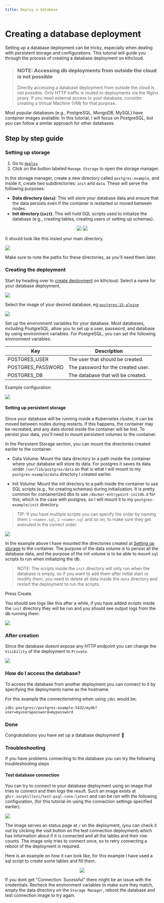 ```yaml
---
title: Deploy a database
---
```


# Creating a database deployment

Setting up a database deployment can be tricky, especially when dealing with persistent storage and configurations. This tutorial will guide you through the process of creating a database deployment on kthcloud.

> ### NOTE: Accessing db deployments from outside the cloud is not possible
> 
> Directly accessing a database deployment from outside the cloud is not possible. Only HTTP traffic is routed to deployments via the Nginx proxy. If you need external access to your database, consider creating a Virtual Machine (VM) for that purpose.

Most popular databases (e.g., PostgreSQL, MongoDB, MySQL) have container images available. In this tutorial, I will focus on PostgreSQL, but you can follow a similar approach for other databases.

## Step by step guide

### Setting up storage

1. Go to [`deploy`](https://cloud.cbh.kth.se/deploy) 
2. Click on the button labeled `Manage Storage` to open the storage manager.

In the storage manager, create a new directory called `postgres-example`, and inside it, create two subdirectories: `init` and `data`. These will serve the following purposes:

- **Data directory (`data`)**: This will store your database data and ensure that the data persists even if the container is restarted or moved between nodes.
- **Init directory (`init`)**: This will hold SQL scripts used to initialize the database (e.g., creating tables, creating users or setting up schemas).

<div align="center" >

<img src="../../images/tutorial_database_deployment_sm_create_directory.png" >

<img src="../../images/tutorial_database_deployment_sm_name_directory.png" >

</div>

It should look like this insied your main directory.

<div>

<img src="../../images/tutorial_database_deployment_sm_data_and_init_created.png">

</div>

Make sure to note the paths for these directories, as you’ll need them later.

### Creating the deployment

Start by heading over to [create deployment](https://cloud.cbh.kth.se/create?type=deployment) on kthcloud.
Select a name for your database deployment,

<div>

<img src="../../images/tutorial_database_deployment_name.png">

</div>

Select the image of your desired database, eg [`postgres:15-alpine`](https://hub.docker.com/layers/library/postgres/15-alpine/images/sha256-0fb72c0bd71845e685f4c39afa3e1c56dfb5b22084df5652c69fb76de64c66c2?context=explore)

<div>

<img src="../../images/tutorial_database_deployment_select_image.png">

</div>

Set up the environment variables for your database. Most databases, including PostgreSQL, allow you to set up a user, password, and database by using environment variables. For PostgreSQL, you can set the following environment variables:

| Key | Description |
| --- | ----------- |
| POSTGRES_USER | The user that should be created. |
| POSTGRES_PASSWORD | The password for the created user.|
| POSTGRES_DB | The database that will be created. |

Example configuration:

<img src="../../images/tutorial_database_deployment_environment_variables.png">

#### Setting up persistent storage

Since your database will be running inside a Kubernetes cluster, it can be moved between nodes during restarts. If this happens, the container may be recreated, and any data stored inside the container will be lost. To persist your data, you'll need to mount persistent volumes to the container.

In the Persistent Storage section, you can mount the directories created earlier to the container.

* Data Volume: Mount the data directory to a path inside the container where your database will store its data.
For postgres it saves its data under `/var/lib/postgres/data` so that is what I will mount to my `postgres-example/data` directory I created earlier.

* Init Volume: Mount the init directory to a path inside the container to use SQL scripts (e.g., for creating schemas) during initialization. It is pretty common for containerized dbs to use `/docker-entrypoint-initdb.d` for this, which is the case with postgres, so I will mount it to my `postgres-example/init` directory.

> TIP: If you have multiple scripts you can specify the order by naming them `1-<name>.sql`, `2-<name>.sql` and so on, to make sure they get executed in the correct order.

<img src="../../images/tutorial_database_deployment_persistent_storage.png">

In the example above I have mounted the directories created at [Setting up storage](#setting-up-storage) to the container. The purpose of the data volume is to persist all the database data, and the purpose of the init volume is to be able to mount `sql` scripts to run when initializing the db.

> NOTE: The scripts inside the `init` directory will only run when the database is empty, so if you want to add them after initial start or modify them, you need to delete all data inside the `data` directory and restart the deployment to run the scripts.

Press Create.

You should see logs like this after a while, if you have added scripts inside the `init` directory they will be run and you should see output logs from the db running them.

<img src="../../images/tutorial_database_deployment_created_logs.png">

### After creation

Since the database doesnt expose any HTTP endpoint you can change the `Visibility` of the deployment to `Private`.

<img src="../../images/tutorial_database_deployment_visibility.png">

### How do I access the database?

To access the database from another deployment you can connect to it by specifying the deployments name as the hostname.

For this example the connectionstring when using `jdbc` would be:

```properties
jdbc:postgres//postgres-example:5432/mydb?user=myuser&password=mypassword
```

### Done

Congratulations you have set up a database deployment! 🎉


### Troubleshooting

If you have problems connecting to the database you can try the following troubleshooting steps

#### Test database connection

You can try to connect to your database deployment using an image that tries to connect and then logs the result. Such an image exists at `ghcr.io/phillezi/test-psql-conn:latest` and can be run with the following configuration, (for this tutorial im using the connection settings specified earlier).

<img src="../../images/tutorial_database_deployment_troubleshoot_test_connection_configuration.png">

The image serves an status page at `/` on the deployment, (you can check it out by clicking the visit button on the test connection deployment) which has information about if it is connected and all the tables and their row counts.
The image only tries to connect once, so to retry connecting a reboot of the deployment is required.

Here is an example on how it can look like, for this example I have used a sql script to create some tables and fill them.

<div align="center" >

<img src="../../images/tutorial_database_deployment_troubleshoot_testpsql_image.png">

</div>

If you dont get "Connection: Sucessful" there might be an issue with the credentials. Recheck the environment variables to make sure they match, empty the data directory on the `Storage Manager`, reboot the database and test connection image to try again.
